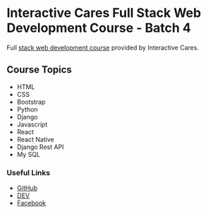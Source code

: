 # Interactive Cares Full Stack Web Development Course - Batch 4

Full [stack web development course](https://interactivecares-courses.com/courses/full-stack-web-development-4/) provided
by Interactive Cares.

## Course Topics

- HTML
- CSS
- Bootstrap
- Python
- Django
- Javascript
- React
- React Native
- Django Rest API
- My SQL

### Useful Links

- [GitHub](https://github.com/JannatinNaim/)
- [DEV](https://dev.to/JannatinNaim/)
- [Facebook](https://facebook.com/JannatinNaimOnFB/)
